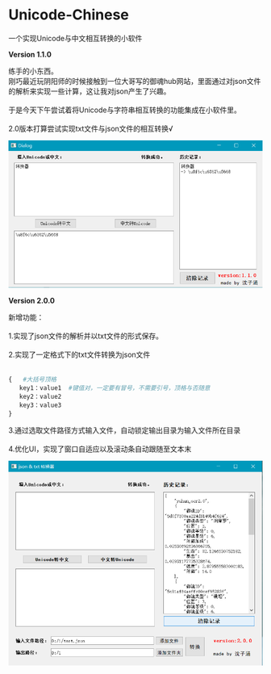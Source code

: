 # Unicode-Chinese
一个实现Unicode与中文相互转换的小软件

<b>Version 1.1.0</b>

练手的小东西。<br />
刚巧最近玩阴阳师的时候接触到一位大哥写的御魂hub网站，里面通过对json文件的解析来实现一些计算，这让我对json产生了兴趣。<br /><br />
于是今天下午尝试着将Unicode与字符串相互转换的功能集成在小软件里。<br /><br />
2.0版本打算尝试实现txt文件与json文件的相互转换√ <br />

![Version 1.1.0](/1.1/UI.png)

<b>Version 2.0.0</b>

新增功能：<br /><br />
1.实现了json文件的解析并以txt文件的形式保存。<br /><br />
2.实现了一定格式下的txt文件转换为json文件<br /><br />
```python
{   #大括号顶格
   key1：value1  #键值对，一定要有冒号，不需要引号，顶格与否随意
   key2：value2
   key3：value3
}
```
3.通过选取文件路径方式输入文件，自动锁定输出目录为输入文件所在目录<br /><br />
4.优化UI，实现了窗口自适应以及滚动条自动跟随至文本末<br />

![Version 2.0.0](/2.0/UI.png)
